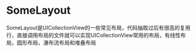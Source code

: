 # SomeLayout
SomeLayout是UICollectionView的一些常见布局，代码抽取过后有很高的复用行，直接调用布局的文件就可以实现UICollectionView常用的布局，有线性布局，圆形布局，瀑布流布局和堆叠布局
